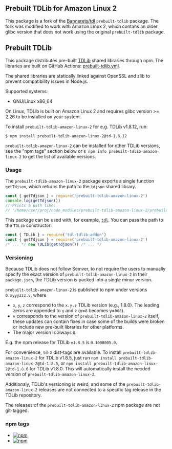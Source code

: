 ## Prebuilt TDLib for Amazon Linux 2

This package is a fork of the [Bannerets/tdl] `prebuilt-tdlib` package.
The fork was modified to work with Amazon Linux 2, which contans an older glibc
version that does not work using the original `prebuilt-tdlib` package.

[Bannerets/tdl]: https://github.com/Bannerets/tdl

## Prebuilt TDLib

This package distributes pre-built [TDLib][] shared libraries through npm.
The libraries are built on GitHub Actions: [prebuilt-tdlib.yml][].

[TDLib]: https://github.com/tdlib/td
[prebuilt-tdlib.yml]: ../../.github/workflows/prebuilt-tdlib.yml

The shared libraries are statically linked against OpenSSL and zlib to prevent
compatibility issues in Node.js.

Supported systems:
- GNU/Linux x86_64

On Linux, TDLib is built on Amazon Linux 2 and requires glibc version >= 2.26 to
be installed on your system.

To install `prebuilt-tdlib-amazon-linux-2` for e.g. TDLib v1.8.12, run:

```console
$ npm install prebuilt-tdlib-amazon-linux-2@td-1.8.12
```

`prebuilt-tdlib-amazon-linux-2` can be installed for other TDLib versions, see the "npm tags"
section below or `$ npm info prebuilt-tdlib-amazon-linux-2` to get the list of available
versions.

### Usage

The `prebuilt-tdlib-amazon-linux-2` package exports a single function `getTdjson`, which
returns the path to the `tdjson` shared library.

```javascript
const { getTdjson } = require('prebuilt-tdlib-amazon-linux-2')
console.log(getTdjson())
// Prints a path like:
// '/home/user/proj/node_modules/prebuilt-tdlib-amazon-linux-2/prebuilds/tdlib-linux-x64/libtdjson.so'
```

This package can be used with, for example, [`tdl`][tdl]. You can pass the
path to the `TDLib` constructor:

[tdl]: https://github.com/Bannerets/tdl

```javascript
const { TDLib } = require('tdl-tdlib-addon')
const { getTdjson } = require('prebuilt-tdlib-amazon-linux-2')
/* ... */ new TDLib(getTdjson()) /* ... */
```

### Versioning

Because TDLib does not follow Semver, to not require the users to manually
specify the exact version of `prebuilt-tdlib-amazon-linux-2` in their `package.json`, the TDLib
version is packed into a single minor version.

`prebuilt-tdlib-amazon-linux-2` is published to npm under versions `0.xyyyzzz.v`, where

- `x`, `y`, `z` correspond to the `x.y.z` TDLib version (e.g., 1.8.0). The
  leading zeros are appended to `y` and `z` (y=`8` becomes y=`008`).
- `v` corresponds to the version of `prebuilt-tdlib-amazon-linux-2` itself, these updates can
  contain fixes in case some of the builds were broken or include new pre-built
  libraries for other platforms.
- The major version is always `0`.

E.g. the npm release for TDLib `v1.8.5` is `0.1008005.0`.

For convenience, `td-X` dist-tags are available. To install `prebuilt-tdlib-amazon-linux-2` for
TDLib v1.8.5, just run `npm install prebuilt-tdlib-amazon-linux-2@td-1.8.5`, or
`npm install prebuilt-tdlib-amazon-linux-2@td-1.8.0` for TDLib v1.8.0. This will automatically
install the needed version of `prebuilt-tdlib-amazon-linux-2`.

Additionaly, TDLib's versioning is weird, and some of the `prebuilt-tdlib-amazon-linux-2`
releases are not connected to a specific tag release in the TDLib repository.

The releases of the `prebuilt-tdlib-amazon-linux-2` npm package are not git-tagged.

### npm tags

- [![npm](https://img.shields.io/npm/v/prebuilt-tdlib-amazon-linux-2/latest.svg)](https://www.npmjs.com/package/prebuilt-tdlib-amazon-linux-2)
- [![npm](https://img.shields.io/npm/v/prebuilt-tdlib-amazon-linux-2/td-1.8.12.svg)](https://www.npmjs.com/package/prebuilt-tdlib-amazon-linux-2/v/td-1.8.12)
